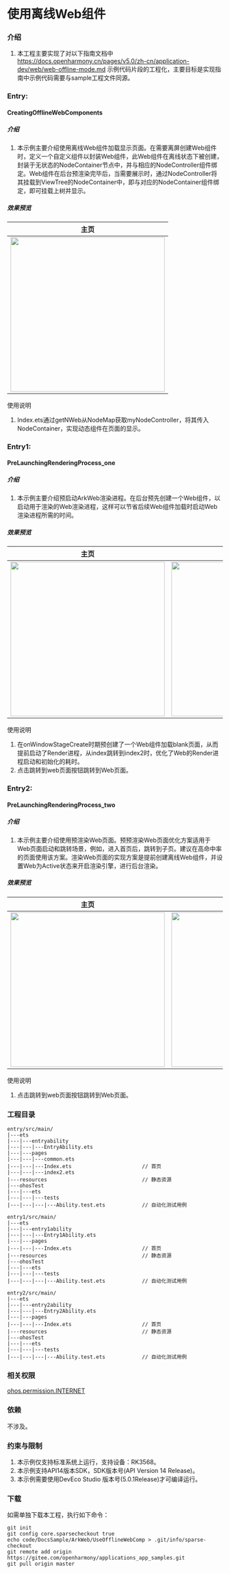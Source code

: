 # 使用离线Web组件

### 介绍

1. 本工程主要实现了对以下指南文档中 https://docs.openharmony.cn/pages/v5.0/zh-cn/application-dev/web/web-offline-mode.md 示例代码片段的工程化，主要目标是实现指南中示例代码需要与sample工程文件同源。

### Entry:

####  CreatingOfflineWebComponents

##### 介绍

1. 本示例主要介绍使用离线Web组件加载显示页面。在需要离屏创建Web组件时，定义一个自定义组件以封装Web组件，此Web组件在离线状态下被创建，封装于无状态的NodeContainer节点中，并与相应的NodeController组件绑定。Web组件在后台预渲染完毕后，当需要展示时，通过NodeController将其挂载到ViewTree的NodeContainer中，即与对应的NodeContainer组件绑定，即可挂载上树并显示。

##### 效果预览

| 主页                                                         |
| ------------------------------------------------------------ |
| <img src="./screenshots/CreatingOfflineWebComponents.png" width="360;" /> |

使用说明

1. Index.ets通过getNWeb从NodeMap获取myNodeController，将其传入NodeContainer，实现动态组件在页面的显示。

### Entry1: 

#### PreLaunchingRenderingProcess_one

##### 介绍

1. 本示例主要介绍预启动ArkWeb渲染进程。在后台预先创建一个Web组件，以启动用于渲染的Web渲染进程，这样可以节省后续Web组件加载时启动Web渲染进程所需的时间。

##### 效果预览

| 主页                                                         | 跳转页                                                       |
| ------------------------------------------------------------ | ------------------------------------------------------------ |
| <img src="./screenshots/PreLaunchingRenderingProcess_one_1.png" width="360;" /> | <img src="./screenshots/PreLaunchingRenderingProcess_one_2.png" width="360;" /> |

使用说明

1. 在onWindowStageCreate时期预创建了一个Web组件加载blank页面，从而提前启动了Render进程，从index跳转到index2时，优化了Web的Render进程启动和初始化的耗时。
1. 点击跳转到web页面按钮跳转到Web页面。

### Entry2: 

#### PreLaunchingRenderingProcess_two

##### 介绍

1. 本示例主要介绍使用预渲染Web页面。预预渲染Web页面优化方案适用于Web页面启动和跳转场景，例如，进入首页后，跳转到子页。建议在高命中率的页面使用该方案。渲染Web页面的实现方案是提前创建离线Web组件，并设置Web为Active状态来开启渲染引擎，进行后台渲染。

##### 效果预览

| 主页                                                         | 跳转页面                                                     |
| ------------------------------------------------------------ | ------------------------------------------------------------ |
| <img src="./screenshots/PreLaunchingRenderingProcess_two_1.png" width="360;" /> | <img src="./screenshots/PreLaunchingRenderingProcess_two_2.png" width="360;" /> |

使用说明

1. 点击跳转到web页面按钮跳转到Web页面。

### 工程目录

```
entry/src/main/
|---ets
|---|---entryability
|---|---|---EntryAbility.ets
|---|---pages
|---|---|---common.ets
|---|---|---Index.ets						// 首页
|---|---|---index2.ets
|---resources								// 静态资源
|---ohosTest
|---|---ets
|---|---|---tests
|---|---|---|---Ability.test.ets            // 自动化测试用例

entry1/src/main/
|---ets
|---|---entry1ability
|---|---|---Entry1Ability.ets
|---|---pages
|---|---|---Index.ets						// 首页
|---resources								// 静态资源
|---ohosTest
|---|---ets
|---|---|---tests
|---|---|---|---Ability.test.ets            // 自动化测试用例

entry2/src/main/
|---ets
|---|---entry2ability
|---|---|---Entry2Ability.ets
|---|---pages
|---|---|---Index.ets						// 首页
|---resources								// 静态资源
|---ohosTest
|---|---ets
|---|---|---tests
|---|---|---|---Ability.test.ets            // 自动化测试用例
```


### 相关权限

[ohos.permission.INTERNET](https://docs.openharmony.cn/pages/v5.0/zh-cn/application-dev/security/AccessToken/permissions-for-all.md#ohospermissioninternet)

### 依赖

不涉及。

### 约束与限制

1. 本示例仅支持标准系统上运行，支持设备：RK3568。
2. 本示例支持API14版本SDK，SDK版本号(API Version 14 Release)。
3. 本示例需要使用DevEco Studio 版本号(5.0.1Release)才可编译运行。

### 下载

如需单独下载本工程，执行如下命令：

```
git init
git config core.sparsecheckout true
echo code/DocsSample/ArkWeb/UseOfflineWebComp > .git/info/sparse-checkout
git remote add origin https://gitee.com/openharmony/applications_app_samples.git
git pull origin master
```